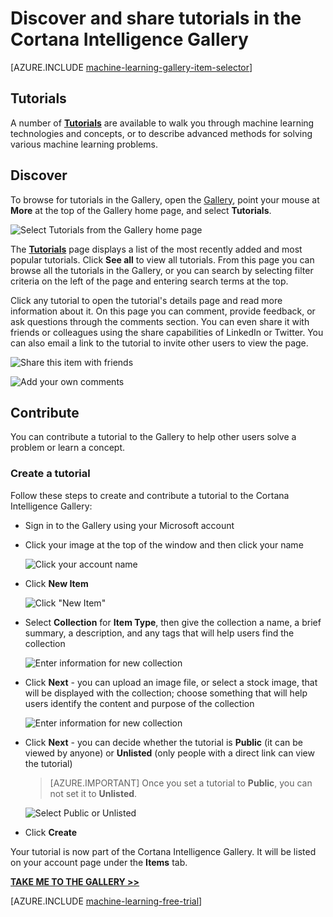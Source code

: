 <properties
    pageTitle="Cortana Intelligence Gallery tutorials | Microsoft Azure"
    description="Discover and share tutorials in the Cortana Intelligence Gallery."
    services="machine-learning"
    documentationCenter=""
    authors="garyericson"
    manager="jhubbard"
    editor="cgronlun"/>

<tags
    ms.service="machine-learning"
    ms.workload="data-services"
    ms.tgt_pltfrm="na"
    ms.devlang="na"
    ms.topic="article"
    ms.date="10/13/2016"
    ms.author="roopalik;garye"/>


# <a name="discover-and-share-tutorials-in-the-cortana-intelligence-gallery"></a>Discover and share tutorials in the Cortana Intelligence Gallery

[AZURE.INCLUDE [machine-learning-gallery-item-selector](../../includes/machine-learning-gallery-item-selector.md)]

## <a name="tutorials"></a>Tutorials

A number of **[Tutorials](https://gallery.cortanaintelligence.com/tutorials)** are available to walk you through machine learning technologies and concepts, or to describe advanced methods for solving various machine learning problems.

## <a name="discover"></a>Discover

To browse for tutorials in the Gallery, open the [Gallery](http://gallery.cortanaintelligence.com), point your mouse at **More** at the top of the Gallery home page, and select **Tutorials**.

![Select Tutorials from the Gallery home page](media/machine-learning-gallery-tutorials/select-tutorials-in-gallery.png)

 The **[Tutorials](https://gallery.cortanaintelligence.com/tutorials)**
 page displays a list of the most recently added and most popular tutorials.
Click **See all** to view all tutorials.
From this page you can browse all the tutorials in the Gallery, or you can search by selecting filter criteria on the left of the page and entering search terms at the top.

 Click any tutorial to open the tutorial's details page and read more information about it.
On this page you can comment, provide feedback, or ask questions through the comments section. You can even share it with friends or colleagues using the share capabilities of LinkedIn or Twitter. You can also email a link to the tutorial to invite other users to view the page.

![Share this item with friends](media\machine-learning-gallery-how-to-use-contribute-publish\share-links.png)

![Add your own comments](media\machine-learning-gallery-how-to-use-contribute-publish\comments.png)


## <a name="contribute"></a>Contribute

You can contribute a tutorial to the Gallery to help other users solve a problem or learn a concept.

### <a name="create-a-tutorial"></a>Create a tutorial

Follow these steps to create and contribute a tutorial to the Cortana Intelligence Gallery:

- Sign in to the Gallery using your Microsoft account

- Click your image at the top of the window and then click your name

    ![Click your account name](media\machine-learning-gallery-tutorials\click-account-name.png)

- Click **New Item**

    ![Click "New Item"](media\machine-learning-gallery-collections\click-new-item.png)

- Select **Collection** for **Item Type**, then give the collection a name, a brief summary, a description, and any tags that will help users find the collection

    ![Enter information for new collection](media\machine-learning-gallery-tutorials\create-tutorial-page-1.png)

- Click **Next** - you can upload an image file, or select a stock image, that will be displayed with the collection; choose something that will help users identify the content and purpose of the collection

    ![Enter information for new collection](media\machine-learning-gallery-tutorials\create-tutorial-page-2.png)

- Click **Next** - you can decide whether the tutorial is **Public** (it can be viewed by anyone) or **Unlisted** (only people with a direct link can view the tutorial)

    > [AZURE.IMPORTANT] Once you set a tutorial to **Public**, you can not set it to **Unlisted**.

    ![Select Public or Unlisted](media\machine-learning-gallery-tutorials\create-tutorial-page-3.png)

- Click **Create**

Your tutorial is now part of the Cortana Intelligence Gallery. It will be listed on your account page under the **Items** tab.


**[TAKE ME TO THE GALLERY >>](http://gallery.cortanaintelligence.com)**

[AZURE.INCLUDE [machine-learning-free-trial](../../includes/machine-learning-free-trial.md)]
